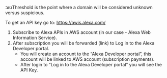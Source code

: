 טובThreshold is the point where a domain will be considered unknown versus suspicious.


To get an API key go to: https://awis.alexa.com/
1. Subscribe to Alexa APIs in AWS account (in our case - Alexa Web Information Service).
2. After subscription you will be forwarded (link) to Log in to the Alexa Developer portal.
   - You will create an account to the “Alexa Developer portal”, this account will be linked to AWS account (subscription payments).
   - After login to “Log in to the Alexa Developer portal” you will see the API Key.
